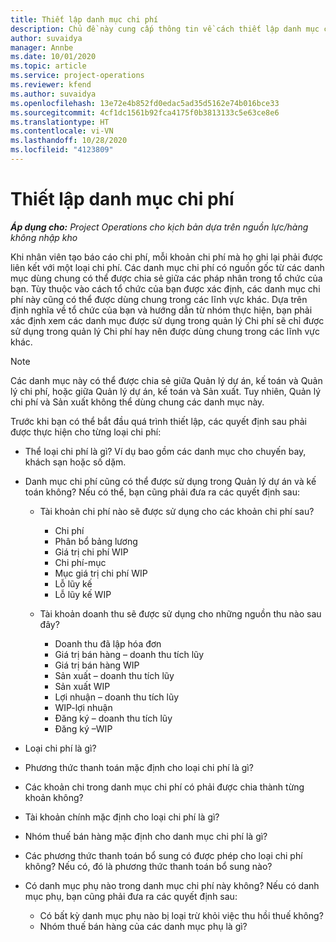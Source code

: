 ```yaml
---
title: Thiết lập danh mục chi phí
description: Chủ đề này cung cấp thông tin về cách thiết lập danh mục chi phí và danh mục chia sẻ cho báo cáo chi phí.
author: suvaidya
manager: Annbe
ms.date: 10/01/2020
ms.topic: article
ms.service: project-operations
ms.reviewer: kfend
ms.author: suvaidya
ms.openlocfilehash: 13e72e4b852fd0edac5ad35d5162e74b016bce33
ms.sourcegitcommit: 4cf1dc1561b92fca4175f0b3813133c5e63ce8e6
ms.translationtype: HT
ms.contentlocale: vi-VN
ms.lasthandoff: 10/28/2020
ms.locfileid: "4123809"
---
```

# <a name="set-up-expense-categories"></a>Thiết lập danh mục chi phí

_**Áp dụng cho:** Project Operations cho kịch bản dựa trên nguồn lực/hàng không nhập kho_

Khi nhân viên tạo báo cáo chi phí, mỗi khoản chi phí mà họ ghi lại phải được liên kết với một loại chi phí. Các danh mục chi phí có nguồn gốc từ các danh mục dùng chung có thể được chia sẻ giữa các pháp nhân trong tổ chức của bạn. Tùy thuộc vào cách tổ chức của bạn được xác định, các danh mục chi phí này cũng có thể được dùng chung trong các lĩnh vực khác. Dựa trên định nghĩa về tổ chức của bạn và hướng dẫn từ nhóm thực hiện, bạn phải xác định xem các danh mục được sử dụng trong quản lý Chi phí sẽ chỉ được sử dụng trong quản lý Chi phí hay nên được dùng chung trong các lĩnh vực khác.

> [!NOTE]
> Các danh mục này có thể được chia sẻ giữa Quản lý dự án, kế toán và Quản lý chi phí, hoặc giữa Quản lý dự án, kế toán và Sản xuất. Tuy nhiên, Quản lý chi phí và Sản xuất không thể dùng chung các danh mục này.

Trước khi bạn có thể bắt đầu quá trình thiết lập, các quyết định sau phải được thực hiện cho từng loại chi phí:

- Thể loại chi phí là gì? Ví dụ bao gồm các danh mục cho chuyến bay, khách sạn hoặc số dặm.
- Danh mục chi phí cũng có thể được sử dụng trong Quản lý dự án và kế toán không? Nếu có thể, bạn cũng phải đưa ra các quyết định sau:

    - Tài khoản chi phí nào sẽ được sử dụng cho các khoản chi phí sau?

        - Chi phí
        - Phân bổ bảng lương
        - Giá trị chi phí WIP
        - Chi phí-mục
        - Mục giá trị chi phí WIP
        - Lỗ lũy kế
        - Lỗ lũy kế WIP

    - Tài khoản doanh thu sẽ được sử dụng cho những nguồn thu nào sau đây?

        - Doanh thu đã lập hóa đơn
        - Giá trị bán hàng – doanh thu tích lũy
        - Giá trị bán hàng WIP
        - Sản xuất – doanh thu tích lũy
        - Sản xuất WIP
        - Lợi nhuận – doanh thu tích lũy
        - WIP-lợi nhuận
        - Đăng ký – doanh thu tích lũy
        - Đăng ký –WIP

- Loại chi phí là gì?
- Phương thức thanh toán mặc định cho loại chi phí là gì?
- Các khoản chi trong danh mục chi phí có phải được chia thành từng khoản không?
- Tài khoản chính mặc định cho loại chi phí là gì?
- Nhóm thuế bán hàng mặc định cho danh mục chi phí là gì?
- Các phương thức thanh toán bổ sung có được phép cho loại chi phí không? Nếu có, đó là phương thức thanh toán bổ sung nào?
- Có danh mục phụ nào trong danh mục chi phí này không? Nếu có danh mục phụ, bạn cũng phải đưa ra các quyết định sau:

    - Có bất kỳ danh mục phụ nào bị loại trừ khỏi việc thu hồi thuế không?
    - Nhóm thuế bán hàng của các danh mục phụ là gì?
